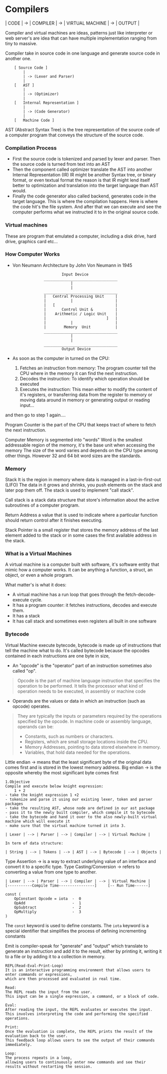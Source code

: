 # Compilers

| CODE | -> | COMPILER | -> | VIRTUAL MACHINE | -> | OUTPUT |

Compiler and virtual machines are ideas, patterns just like interpreter or web server's are idea that can have multiple implementation
ranging from tiny to massive.

Compiler take in source code in one language and generate source code in another one.

        [ Source Code ]
            |
            | -> (Lexer and Parser)
            |
        [   AST ]
            |
            | -> (Optimizer)
            |
        [   Internal Representation ]
            |
            | -> (Code Generator)
            |
        [   Machine Code ]

AST (Abstract Syntax Tree)
is the tree representation of the source code of a computer program that conveys the structure of the source code.

### Compilation Process

- First the source code is tokenized and parsed by lexer and parser. Then the source code is turned from text into an AST
- Then the component called optimizer translate the AST into another Internal Representation (IR)
  IR might be another Syntax tree, or binary format, or even textual format the reason is that IR might lend itself better to optimization
  and translation into the target language than AST would.
- Finally the code generator also called backend, generates code in the target language. This is where the compilation happens.
  Here is where the code hit's the file system. And after that we can execute and see the computer performs what we instructed it to
  in the original source code.

### Virtual machines

These are program that emulated a computer, including a disk drive, hard drive, graphics card etc...

### How Computer Works

- Von Neumann Architecture by John Von Neumann in 1945

                            Input Device
                    _________________________________
                                |
                                |
                    _________________________________
                    |   Central Processing Unit     |
                    |           |                   |
                    |   [                           |
                    |       Control Unit &          |
                    |    Arithmetic / Logic Unit    |
                    |                           ]   |
                    |           |                   |
                    |        Memory  Unit           |
                    _________________________________
                                |
                                |
                    _________________________________
                            Output Device

- As soon as the computer in turned on the CPU:

  1. Fetches an instruction from memory: The program counter tell the CPU where in the memory it can find the next instruction.
  2. Decodes the instruction: To identify which operation should be executed
  3. Executes the instruction: This mean either to modify the content of it's registers, or transferring data from the register to memory
     or moving data around in memory or generating output or reading input...

and then go to step 1 again....

Program Counter
is the part of the CPU that keeps tract of where to fetch the next instruction.

Computer Memory is segmented into "words"
Word is the smallest addressable region of the memory, it's the base unit when accessing the memory
The size of the word varies and depends on the CPU type among other things. However 32 and 64 bit word sizes are the standards.

### Memory

Stack
It is the region in memory where data is managed in a last-in-first-out (LIFO)
The data in it grows and shrinks, you push elements on the stack and later pop them off. The stack is used to implement "call stack".

Call stack
is a stack data structure that store's information about the active subroutines of a computer program.

Return Address
a value that is used to indicate where a particular function should return control after it finishes executing.

Stack Pointer
is a small register that stores the memory address of the last element added to the stack or in some cases the first available address in the stack.

### What is a Virtual Machines

A virtual machine is a computer built with software, it's software entity that mimic how a computer works.
It can be anything a function, a struct, an object, or even a whole program.

What matter's is what it does:

- A virtual machine has a run loop that goes through the fetch-decode-execute cycle.
- It has a program counter: it fetches instructions, decodes and execute them.
- It has a stack
- It has call stack and sometimes even registers all built in one software

### Bytecode

Virtual Machine execute bytecode, bytecode is made up of instructions that tell the machine what to do.
It's called bytecode because the opcodes contained in each instructions are one byte in size,

- An "opcode" is the "operator" part of an instruction sometimes also called "op".

> Opcode is the part of machine language instruction that specifies the operation to be performed.
> It tells the processor what kind of operation needs to be executed, in assembly or machine code

- Operands are the values or data in which an instruction (such as opcode) operates.

> They are typically the inputs or parameters required by the operations specified by the opcode.
> In machine code or assembly language, operands can be:
>
> - Constants, such as numbers or characters.
> - Registers, which are small storage locations inside the CPU.
> - Memory Addresses, pointing to data stored elsewhere in memory.
> - Variables, that hold data needed for the operations.

Little endian -> means that the least significant byte of the original data comes first and is stored in the lowest memory address.
Big endian -> is the opposite whereby the most significant byte comes first

    1.Objective
    Compile and execute below knight expression:
        1 + 2
    - take the knight expression 1 +2
    - tokenize and parse it using our existing lexer, token and parser packages
    - take the resulting AST, whose node are defined in our ast package
    - pass it to the newly built compiler, which compile it to bytecode
    - take the bytecode and hand it over to the also newly-built virtual machine which will execute it
    - make sure that the virtual machine turned it into 3.

    | Lexer | --> | Parser | --> | Compiler | --> | Virtual Machine |

    In term of data structure:

    | String | --> | Tokens | --> | AST | --> | Bytecode | --> | Objects |

Type Assertion -> is a way to extract underlying value of an interface and convert it to a specific type.
Type Casting/Conversion -> refers to converting a value from one type to another.

    | Lexer | --> | Parser | --> | Compiler | --> | Virtual Machine |
    [-----------Compile Time----------------]     [-- Run Time------]

```
const (
    OpConstant Opcode = iota  -  0
    OpAdd                     -  1
    OpSubtract                -  2
    OpMultiply                -  3
)
```

The `const` keyword is used to define constants.
The `iota` keyword is a special identifier that simplifies the process of defining incrementing constants

Emit is compiler-speak for "generate" and "output" which translate to generate an instruction and add it to the result, either by printing it,
writing it to a file or by adding it to a collection in memory.

```
REPL(Read-Eval-Print-Loop)
It is an interactive programming environment that allows users to enter commands or expressions,
which are then processed and evaluated in real time.

Read:
The REPL reads the input from the user.
This input can be a single expression, a command, or a block of code.

Eval:
After reading the input, the REPL evaluates or executes the input.
This involves interpreting the code and performing the specified operations.

Print:
Once the evaluation is complete, the REPL prints the result of the evaluation back to the user.
This feedback loop allows users to see the output of their commands immediately.

Loop:
The process repeats in a loop,
allowing users to continuously enter new commands and see their results without restarting the session.
```
